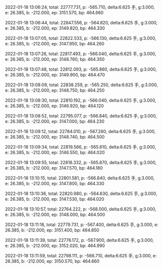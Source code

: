 2022-01-18 13:06:24, total: 22777.731, p: -565.710, delta:6.625 手, g:3.000, e: 26.385, b: -212.000, ep: 3151.570, bp: 464.660

2022-01-18 13:06:44, total: 22847.556, p: -564.820, delta:6.625 手, g:3.000, e: 26.385, b: -212.000, ep: 3149.820, bp: 464.330

2022-01-18 13:07:05, total: 22822.533, p: -566.130, delta:6.625 手, g:3.000, e: 26.385, b: -212.000, ep: 3147.950, bp: 464.260

2022-01-18 13:07:26, total: 22817.493, p: -566.040, delta:6.625 手, g:3.000, e: 26.385, b: -212.000, ep: 3148.760, bp: 464.350

2022-01-18 13:07:48, total: 22812.093, p: -565.860, delta:6.625 手, g:3.000, e: 26.385, b: -212.000, ep: 3149.900, bp: 464.470

2022-01-18 13:08:09, total: 22838.259, p: -565.250, delta:6.625 手, g:3.000, e: 26.385, b: -212.000, ep: 3148.750, bp: 464.250

2022-01-18 13:08:30, total: 22810.192, p: -566.040, delta:6.625 手, g:3.000, e: 26.385, b: -212.000, ep: 3146.920, bp: 464.120

2022-01-18 13:08:52, total: 22795.077, p: -566.840, delta:6.625 手, g:3.000, e: 26.385, b: -212.000, ep: 3147.000, bp: 464.230

2022-01-18 13:09:12, total: 22784.010, p: -567.260, delta:6.625 手, g:3.000, e: 26.385, b: -212.000, ep: 3148.740, bp: 464.500

2022-01-18 13:09:34, total: 22819.566, p: -565.610, delta:6.625 手, g:3.000, e: 26.385, b: -212.000, ep: 3146.550, bp: 464.020

2022-01-18 13:09:55, total: 22818.332, p: -565.870, delta:6.625 手, g:3.000, e: 26.385, b: -212.000, ep: 3147.570, bp: 464.180

2022-01-18 13:10:15, total: 22801.581, p: -566.840, delta:6.625 手, g:3.000, e: 26.385, b: -212.000, ep: 3147.800, bp: 464.330

2022-01-18 13:10:36, total: 22820.980, p: -564.630, delta:6.625 手, g:3.000, e: 26.385, b: -212.000, ep: 3147.530, bp: 464.020

2022-01-18 13:10:57, total: 22764.222, p: -568.000, delta:6.625 手, g:3.000, e: 26.385, b: -212.000, ep: 3148.000, bp: 464.500

2022-01-18 13:11:18, total: 22779.731, p: -567.400, delta:6.625 手, g:3.000, e: 26.385, b: -212.000, ep: 3151.400, bp: 464.850

2022-01-18 13:11:39, total: 22776.172, p: -567.900, delta:6.625 手, g:3.000, e: 26.385, b: -212.000, ep: 3152.020, bp: 464.990

2022-01-18 13:11:59, total: 22798.111, p: -566.710, delta:6.625 手, g:3.000, e: 26.385, b: -212.000, ep: 3150.570, bp: 464.660